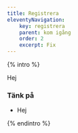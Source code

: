 ```yaml
---
title: Registrera
eleventyNavigation:
    key: registrera
    parent: kom igång
    order: 2
    excerpt: Fix
---
```


{% intro %}

Hej

### Tänk på

- Hej

{% endintro %}